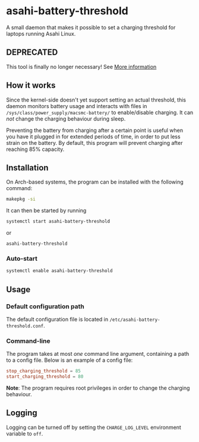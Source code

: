 # asahi-battery-threshold

A small daemon that makes it possible to set a
charging threshold for laptops running Asahi Linux.

## DEPRECATED

This tool is finally no longer necessary! See [More information](https://github.com/PaddiM8/asahi-battery-threshold/issues/3)

## How it works

Since the kernel-side doesn't yet support setting an actual threshold,
this daemon monitors battery usage and interacts with files
in `/sys/class/power_supply/macsmc-battery/` to enable/disable
charging. It can *not* change the charging behaviour during sleep.

Preventing the battery from charging after a certain point is useful
when you have it plugged in for extended periods of time, in order
to put less strain on the battery. By default, this program will
prevent charging after reaching 85% capacity.

## Installation

On Arch-based systems, the program can be installed
with the following command:

```sh
makepkg -si
```

It can then be started by running

```sh
systemctl start asahi-battery-threshold
```
or
```
asahi-battery-threshold
```

### Auto-start

```sh
systemctl enable asahi-battery-threshold
```

## Usage

### Default configuration path

The default configuration file is located in `/etc/asahi-battery-threshold.conf`.

### Command-line
The program takes at most *one* command line argument,
containing a path to a config file. Below is
an example of a config file:

```toml
stop_charging_threshold = 85
start_charging_threshold = 80
```

**Note**: The program requires root privileges
in order to change the charging behaviour.

## Logging

Logging can be turned off by setting the `CHARGE_LOG_LEVEL`
environment variable to `off`.
